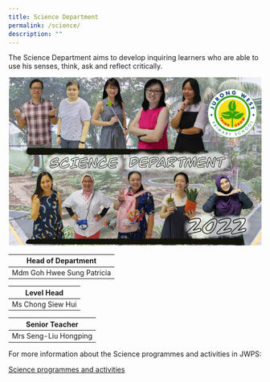 ```yaml
---
title: Science Department
permalink: /science/
description: ""
---
```

The Science Department aims to develop inquiring learners who are able to use his senses, think, ask and reflect critically.  

![SC](/images/Science2022.jpg)


| Head of Department |
| --- |
| Mdm Goh Hwee Sung Patricia |<br>

  

| Level Head |
| --- |
| Ms Chong Siew Hui |<br>


| Senior Teacher |
| --- |
| Mrs Seng-Liu Hongping


For more information about the Science programmes and activities in JWPS:

[Science programmes and activities](/SCprogram)